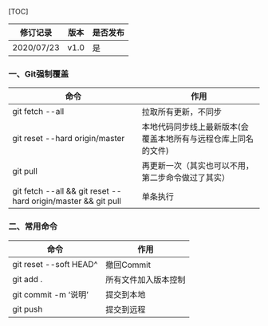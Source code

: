 [TOC]

| 修订记录   | 版本 | 是否发布 |
| ---------- | ---- | -------- |
| 2020/07/23 | v1.0 | 是       |

### 一、Git强制覆盖

| 命令                                                         | 作用                                                         |
| ------------------------------------------------------------ | ------------------------------------------------------------ |
| git fetch --all                                              | 拉取所有更新，不同步                                         |
| git reset --hard origin/master                               | 本地代码同步线上最新版本(会覆盖本地所有与远程仓库上同名的文件) |
| git pull                                                     | 再更新一次（其实也可以不用，第二步命令做过了其实）           |
| git fetch --all && git reset --hard origin/master && git pull | 单条执行                                                     |

### 二、常用命令

| 命令                   | 作用                 |
| ---------------------- | -------------------- |
| git reset --soft HEAD^ | 撤回Commit           |
| git add .              | 所有文件加入版本控制 |
| git commit -m ‘说明’   | 提交到本地           |
| git push               | 提交到远程           |

